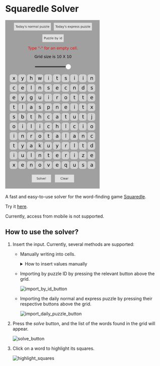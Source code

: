 # Squaredle Solver
<img title="Squaredle Solver" src="./Media/SquaredleSolver.png" width=300/>

A fast and easy-to-use solver for the word-finding game [Squaredle](https://squaredle.app/).

Try it [here](https://idanhalp.github.io/Squaredle-Solver/Live/).

Currently, access from mobile is not supported.

## How to use the solver?
1. Insert the input. Currently, several methods are supported:
   * Manually writing into cells.
  
     <details>
     <summary>How to insert values manually</summary>
     <img title="Insert Manually" src="Media/InsertManually.gif" width=300/>
     </details>
     
   * Importing by puzzle ID by pressing the relevant button above the grid.
     
     ![import_by_id_button](link_to_image_of_import_by_id_button)
   * Importing the daily normal and express puzzle by pressing their respective buttons above the grid.
  
     ![import_daily_puzzle_button](link_to_image_of_import_daily_puzzle_button)
2. Press the *solve* button, and the list of the words found in the grid will appear.

   ![solve_button](link_to_gif_of_pressing_solve_button_and_solution_appearing)
3. Click on a word to highlight its squares.

    ![highlight_squares](link_to_gif_of_highlighting_squares)
